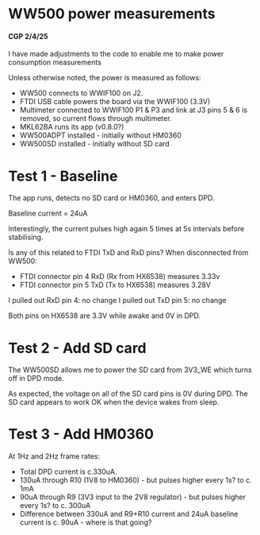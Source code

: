 # WW500 power measurements
#### CGP 2/4/25

I have made adjustments to the code to enable me to make power consumption measurements

Unless otherwise noted, the power is measured as follows:

* WW500 connects to WWIF100 on J2.
* FTDI USB cable powers the board via the WWIF100 (3.3V)
* Multimeter connected to WWIF100 P1 & P3 and link at J3 pins 5 & 6 is removed, so current flows through
multimeter.
* MKL62BA runs its app (v0.8.0?)
* WW500ADPT installed - initially without HM0360
* WW500SD installed - initially without SD card

# Test 1 - Baseline

The app runs, detects no SD card or HM0360, and enters DPD.

Baseline current = 24uA

Interestingly, the current pulses high again 5 times at 5s intervals before stabilising.

Is any of this related to FTDI TxD and RxD pins? When disconnected from WW500:

* FTDI connector pin 4 RxD (Rx from HX6538) measures 3.33v
* FTDI connector pin 5 TxD (Tx to HX6538) measures 3.28V

I pulled out RxD pin 4: no change
I pulled out TxD pin 5: no change

Both pins on HX6538  are 3.3V while awake and 0V in DPD.

# Test 2 - Add SD card

The WW500SD allows me to power the SD card from 3V3_WE which turns off in DPD mode.

As expected, the voltage on all of the SD card pins is 0V during DPD. 
The SD card appears to work OK when the device wakes from sleep.

# Test 3 - Add HM0360

At 1Hz and 2Hz frame rates:
* Total DPD current is c.330uA. 
* 130uA through R10 (1V8 to HM0360) - but pulses higher every 1s? to c. 1mA
* 90uA through R9 (3V3 input to the 2V8 regulator)  - but pulses higher every 1s? to c. 300uA
* Difference between 330uA and R9+R10 current and 24uA baseline current is c. 90uA - where is that going?

 
